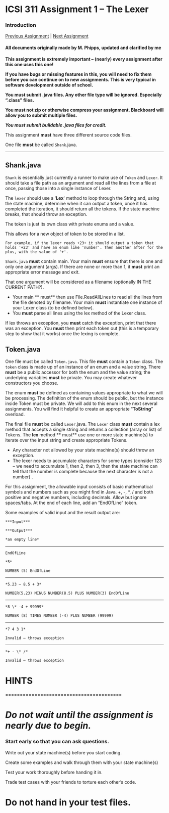# ICSI 311 Assignment 1 – The Lexer

### Introduction

[Previous Assignment](./ICSI%20311%20Assignment%202%20%20Parser.md)
| [Next Assignment](./ICSI%20311%20Assignment%203%20%20FuctAdditions.md)

#### All documents originally made by M. Phipps, updated and clarified by me

**This assignment is extremely important – (nearly) every assignment after this one uses this one!**

**If you have bugs or missing features in this, you will need to fix them before you can continue on
to new assignments. This is very typical in software development outside of school.**

**You must submit .java files. Any other file type will be ignored. Especially “.class” files.**

**You must not zip or otherwise compress your assignment. Blackboard will allow you to submit
multiple files.**

***You must submit buildable .java files for credit.***

This assignment **must** have three different source code files.

One file **must** be called `Shank`.java.

----------------

## Shank.java

`Shank` is essentially just currently a runner to make use of `Token` and `Lexer`. It should take a
file
path as an argument and read all the lines from a file at once, passing those into a single instance
of Lexer.

The `lexer` should use a '**Lex**' method to loop through the String and, using the state
machine, determine when it can output a token, once it has completed the iteration, it should return
all the tokens. If the state machine breaks, that should throw an exception.

The token is just its own class with private enums and a value.

This allows for a new object of token to be stored in a list.

    For example, if the lexer reads +23+ it should output a token that
    holds '+23' and have an enum like 'number'. Then another after for the plus, with the value of '+'.

`Shank.java` **must** contain main. Your main **must** ensure that there is one and only one
argument (args).
If there are none or more than 1, it **must** print an appropriate error message
and exit.

That one argument will be considered as a filename (optionally IN THE CURRENT PATH?).

- Your main **
  must** then use File.ReadAllLines to read all the lines from the file denoted by filename. Your
  main **must** instantiate one instance of your Lexer class (to be defined below).
- You **must** parse
  all lines using the lex method of the Lexer class.

If lex throws an exception, you **must** catch
the exception, print that there was an exception. You **must** then print each token out (this is a
temporary step to show that it works) once the lexing is complete.

## Token.java

One file must be called `Token.java`. This file **must** contain a `Token` class. The `token` class
is
made up of an instance of an enum and a value string. There **must** be a public accessor for both
the enum and the value string; the underlying variables **must** be private. You may create whatever
constructors you choose.

The enum **must** be defined as containing values appropriate to what we
will be processing. The definition of the enum should be public, but the instance inside Token must
be private. We will add to this enum in the next several assignments. You will find it helpful to
create an appropriate “**ToString**” overload.

The final file **must** be called `Lexer`.java. The `Lexer` class **must** contain a lex method that
accepts a single string and returns a collection (array or list) of Tokens. The **lex** method **
must**
use one or more state machine(s) to iterate over the input string and create appropriate Tokens.

- Any
  character not allowed by your state machine(s) should throw an exception.
- The lexer needs to
  accumulate characters for some types (consider 123 – we need to accumulate 1, then 2, then 3, then
  the state machine can tell that the number is complete because the next character is not a number)
  .

For this assignment, the allowable input consists of basic mathematical symbols and numbers such as
you might find in Java. +, -, \*, / and both positive and negative numbers, including decimals.
Allow but ignore spaces/tabs. At the end of each line, add an “EndOfLine” token.

Some examples of valid input and the result output are:

    ***Input***
    
    ***Output***
    
    *an empty line*

----------


    EndOfLine
    
    *5*
    
    NUMBER (5) EndOfLine

----------

    *5.23 – 8.5 + 3*
    
    NUMBER(5.23) MINUS NUMBER(8.5) PLUS NUMBER(3) EndOfLine

----------

    *8 \* -4 + 99999*
    
    NUMBER (8) TIMES NUMBER (-4) PLUS NUMBER (99999)

----------

    *7 4 3 1*
            
    Invalid – throws exception

----------

    *+ - \* /*
    
    Invalid – throws exception

# **HINTS**

========================================

# **_Do not wait until the assignment is nearly due to begin._**

### Start early so that you can **ask questions.**

Write out your state machine(s) before you start coding.

Create some examples and walk through them with your state machine(s)

Test your work thoroughly before handing it in.

Trade test cases with your friends to torture each
other’s code.

Do not hand in your test files.
========================================
 
